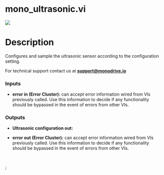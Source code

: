 # mono_ultrasonic.vi

<p class="img_container">
<img class="lg_img" src="C:\Users\graci\monodrive\documentation\docs\LV_client\sensors\mono_ultrasonic.png"/>
</p>

# Description

Configures and sample the ultrasonic sensor according to the configuration setting.

For technical support contact us at <b>support@monodrive.io</b>
 

### Inputs

- **error in (Error Cluster):** can accept error information wired from VIs previously called. Use this information to decide if any functionality should be bypassed in the event of errors from other VIs. 

### Outputs

- **Ultrasonic configuration out:**   

- **error out (Error Cluster):** can accept error information wired from VIs previously called. Use this information to decide if any functionality should be bypassed in the event of errors from other VIs. 

<p>&nbsp;</p>
;</p>
